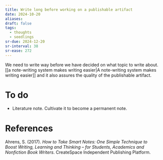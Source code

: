 ```yaml
---
title: Write long before working on a publishable artifact
date: 2024-10-20
aliases: 
draft: false
tags:
  - thoughts
  - seedlings
sr-due: 2024-12-20
sr-interval: 38
sr-ease: 272
---
```

We need to write way before we have decided on what topic to write about. [[a note-writing system makes writing easier|A note-writing system makes writing easier]] and it also assures the quality of the publishable artifact.

# To do

- Literature note. Cultivate it to become a permanent note.

# References

Ahrens, S. (2017). *How to Take Smart Notes: One Simple Technique to Boost Writing, Learning and Thinking – for Students, Academics and Nonfiction Book Writers*. CreateSpace Independent Publishing Platform.


